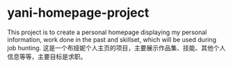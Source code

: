 # yani-homepage-project
This project is to create a personal homepage displaying my personal information, work done in the past and skillset, which will be used during job hunting.  这是一个布娅妮个人主页的项目，主要展示作品集、技能、其他个人信息等等，主要目标是求职。

